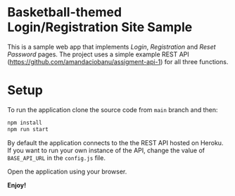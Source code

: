# Basketball-themed Login/Registration Site Sample

This is a sample web app that implements *Login*, *Registration* and *Reset Password* pages.
The project uses a simple example REST API (https://github.com/amandaciobanu/assigment-api-1) for all three functions.

# Setup

To run the application clone the source code from `main` branch and then:
```bash
npm install
npm run start
```

By default the application connects to the the REST API hosted on Heroku. If you want to run your own instance of the API, change the value of `BASE_API_URL` in the `config.js` file.

Open the application using your browser.

**Enjoy!**
